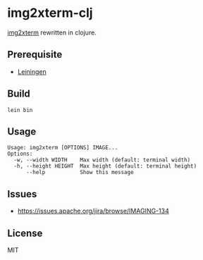 # img2xterm-clj

[img2xterm](https://github.com/rossy/img2xterm) rewritten in clojure.

## Prerequisite

- [Leiningen](http://leiningen.org/)

## Build

```
lein bin
```

## Usage

```
Usage: img2xterm [OPTIONS] IMAGE...
Options:
  -w, --width WIDTH    Max width (default: terminal width)
  -h, --height HEIGHT  Max height (default: terminal height)
      --help           Show this message
```

## Issues

- https://issues.apache.org/jira/browse/IMAGING-134

## License

MIT

